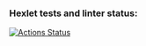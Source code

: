 ### Hexlet tests and linter status:
[![Actions Status](https://github.com/felixliks/frontend-project-46/actions/workflows/hexlet-check.yml/badge.svg)](https://github.com/felixliks/frontend-project-46/actions)